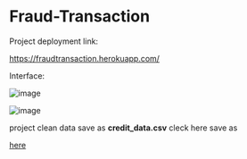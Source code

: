 # Fraud-Transaction
Project deployment link:

https://fraudtransaction.herokuapp.com/

Interface:

![image](https://user-images.githubusercontent.com/62297646/137868382-519d7e98-6a83-4467-a084-7b6c0c691d98.png)


![image](https://user-images.githubusercontent.com/62297646/137868202-041fe2ef-362d-49a9-a01d-caf34daff1a9.png)

project clean data save as **credit_data.csv** cleck here save as 

[here](https://drive.google.com/drive/folders/1-P0kYkKWe25HEVR41mB1lsSZeYi9wAKC)

